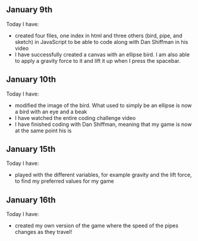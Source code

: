 ## January 9th
Today I have:
* created four files, one index in html and three others (bird, pipe, and sketch) in JavaScript to be able to code along with Dan Shiffman in his video
* I have successfully created a canvas with an ellipse bird. I am also able to apply a gravity force to it and lift it up when I press the spacebar.

## January 10th
Today I have:
* modified the image of the bird. What used to simply be an ellipse is now a bird with an eye and a beak
* I have watched the entire coding challenge video
* I have finished coding with Dan Shiffman, meaning that my game is now at the same point his is 

## January 15th
Today I have:
* played with the different variables, for example gravity and the lift force, to find my preferred values for my game

## January 16th
Today I have:
* created my own version of the game where the speed of the pipes changes as they travel!
